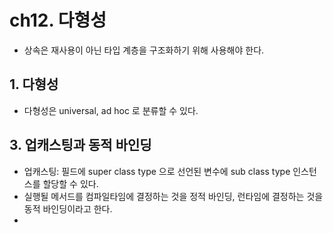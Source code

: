 # ch12. 다형성
- 상속은 재사용이 아닌 타입 계층을 구조화하기 위해 사용해야 한다.

## 1. 다형성
- 다형성은 universal, ad hoc 로 분류할 수 있다.

## 3. 업캐스팅과 동적 바인딩
- 업캐스팅: 필드에 super class type 으로 선언된 변수에 sub class type 인스턴스를 할당할 수 있다.
- 실행될 메서드를 컴파일타임에 결정하는 것을 정적 바인딩, 런타임에 결정하는 것을 동적 바인딩이라고 한다.
- 
